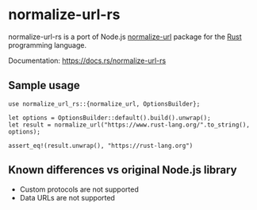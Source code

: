 # normalize-url-rs

normalize-url-rs is a port of Node.js [normalize-url](https://github.com/sindresorhus/normalize-url) package
for the [Rust](http://rust-lang.org/) programming language.
    
Documentation: https://docs.rs/normalize-url-rs

## Sample usage
```
use normalize_url_rs::{normalize_url, OptionsBuilder};

let options = OptionsBuilder::default().build().unwrap();
let result = normalize_url("https://www.rust-lang.org/".to_string(), options);

assert_eq!(result.unwrap(), "https://rust-lang.org")
```

## Known differences vs original Node.js library

- Custom protocols are not supported
- Data URLs are not supported
